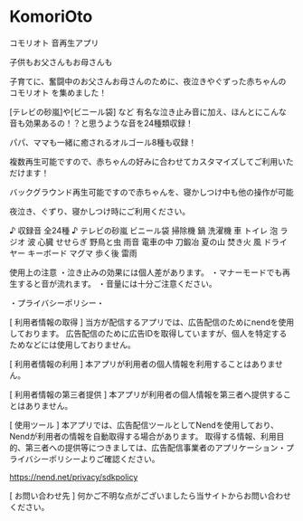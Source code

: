 # KomoriOto

コモリオト
音再生アプリ

子供もお父さんもお母さんも


子育てに、奮闘中のお父さんお母さんのために、夜泣きやぐずった赤ちゃんの コモリオト    を集めました！



[テレビの砂嵐]や[ビニール袋] など
有名な泣き止み音に加え、ほんとにこんな音も効果あるの！？と思うような音を24種類収録！


パパ、ママも一緒に癒されるオルゴール8種も収録！


複数再生可能ですので、赤ちゃんの好みに合わせてカスタマイズしてご利用いただけます！

バックグラウンド再生可能ですので赤ちゃんを、寝かしつけ中も他の操作が可能

夜泣き、ぐずり、寝かしつけ時にご利用ください。

♪ 収録音  全24種 ♪
テレビの砂嵐
ビニール袋
掃除機
鍋
洗濯機
車
トイレ
泡
ラジオ
波
心臓
せせらぎ
野鳥と虫
雨音
電車の中
刀鍛冶
夏の山
焚き火
風
ドライヤー
キーボード
マグマ
歩く後
雷雨

使用上の注意
・泣き止みの効果には個人差があります。
・マナーモードでも再生すると音が流れます。
・音量には十分ご注意ください。




・プライバシーポリシー・


[ 利用者情報の取得 ]
当方が配信するアプリでは、広告配信のためにnendを使用しております。
広告配信のために広告IDを取得していますが、個人を特定するためなどには使用しておりません。

[ 利用者情報の利用 ]
本アプリが利用者の個人情報を利用することはありません。


[ 利用者情報の第三者提供 ]
本アプリが利用者の個人情報を第三者へ提供することはありません。


[ 使用ツール ]
本アプリでは、広告配信ツールとしてNendを使用しており、Nendが利用者の情報を自動取得する場合があります。 取得する情報、利用目的、第三者への提供等につきましては、広告配信事業者のアプリケーション・プライバシーポリシーよりご確認ください。

https://nend.net/privacy/sdkpolicy

[ お問い合わせ先 ]
何かご不明な点がございましたら当サイトからお問い合わせください。
